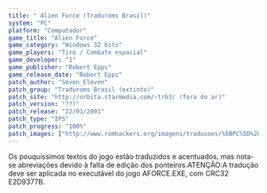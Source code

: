 ```yaml
---
title: " Alien Force (Traduroms Brasil)"
system: "PC"
platform: "Computador"
game_title: "Alien Force"
game_category: "Windows 32 bits"
game_players: "Tiro / Combate espacial"
game_developer: "1"
game_publisher: "Robert Epps"
game_release_date: "Robert Epps"
patch_author: "Seven_Eleven"
patch_group: "Traduroms Brasil (extinto)"
patch_site: "http://orbita.starmedia.com/~trb3/ (fora do ar)"
patch_version: "???"
patch_release: "22/01/2001"
patch_type: "IPS"
patch_progress: "100%"
patch_images: ["http://www.romhackers.org/imagens/traducoes/%5BPC%5D%20Alien%20Force%20-%20Traduroms%20Brasil%20-%201.jpg","http://www.romhackers.org/imagens/traducoes/%5BPC%5D%20Alien%20Force%20-%20Traduroms%20Brasil%20-%202.jpg","http://www.romhackers.org/imagens/traducoes/%5BPC%5D%20Alien%20Force%20-%20Traduroms%20Brasil%20-%203.jpg"]
---
```

Os pouquíssimos textos do jogo estão traduzidos e acentuados, mas nota-se abreviações devido à falta de edição dos ponteiros.ATENÇÃO:A tradução deve ser aplicada no executável do jogo AFORCE.EXE, com CRC32 E2D9377B.
